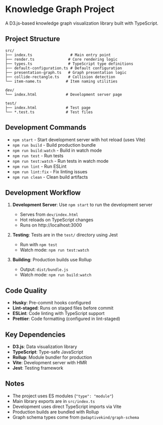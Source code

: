 # Knowledge Graph Project

A D3.js-based knowledge graph visualization library built with TypeScript.

## Project Structure

```
src/
├── index.ts                 # Main entry point
├── render.ts               # Core rendering logic
├── types.ts                # TypeScript type definitions
├── default-configuration.ts # Default configuration
├── presentation-graph.ts   # Graph presentation logic
├── collide-rectangle.ts    # Collision detection
└── item-name.ts           # Item naming utilities

dev/
└── index.html             # Development server page

test/
├── index.html             # Test page
└── *.test.ts              # Test files
```

## Development Commands

- `npm start` - Start development server with hot reload (uses Vite)
- `npm run build` - Build production bundle
- `npm run build:watch` - Build in watch mode
- `npm run test` - Run tests
- `npm run test:watch` - Run tests in watch mode
- `npm run lint` - Run ESLint
- `npm run lint:fix` - Fix linting issues
- `npm run clean` - Clean build artifacts

## Development Workflow

1. **Development Server**: Use `npm start` to run the development server

   - Serves from `dev/index.html`
   - Hot reloads on TypeScript changes
   - Runs on http://localhost:3000

2. **Testing**: Tests are in the `test/` directory using Jest

   - Run with `npm test`
   - Watch mode: `npm run test:watch`

3. **Building**: Production builds use Rollup
   - Output: `dist/bundle.js`
   - Watch mode: `npm run build:watch`

## Code Quality

- **Husky**: Pre-commit hooks configured
- **Lint-staged**: Runs on staged files before commit
- **ESLint**: Code linting with TypeScript support
- **Prettier**: Code formatting (configured in lint-staged)

## Key Dependencies

- **D3.js**: Data visualization library
- **TypeScript**: Type-safe JavaScript
- **Rollup**: Module bundler for production
- **Vite**: Development server with HMR
- **Jest**: Testing framework

## Notes

- The project uses ES modules (`"type": "module"`)
- Main library exports are in `src/index.ts`
- Development uses direct TypeScript imports via Vite
- Production builds are bundled with Rollup
- Graph schema types come from `@adaptivekind/graph-schema`
